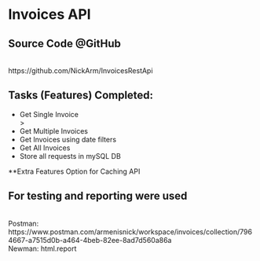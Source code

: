 # Invoices API

<h2>Source Code @GitHub</h2></br>
https://github.com/NickArm/InvoicesRestApi


<h2>Tasks (Features) Completed:</h2>

<ul>
<li><div>Get Single Invoice </br>
<https://invoices.letsrock.gr/v1/controller/invoice.php?invoiceid="2c92a0ae743576fb01744f3f2ac04aa8"></div>></li>

<li>Get Multiple Invoices</br>
<https://invoices.letsrock.gr/v1/controller/invoice.php?invoiceid="2c92a09a7448f4750174509e902934a0","2c92a099743576ec0174509e9a0030f5"></li>

<li>Get Invoices using date filters</br>
<https://invoices.letsrock.gr/v1/controller/invoice.php?date_from="2020-09-02"&date_to="2020-09-04"></li>

<li>Get All Invoices</br>
<https://invoices.letsrock.gr/v1/controller/invoice.php></li>


<li>Store all requests in mySQL DB</li>
</ul>


**Extra Features
Option for Caching API


<h2>For testing and reporting were used</h2></br>
Postman:  https://www.postman.com/armenisnick/workspace/invoices/collection/7964667-a7515d0b-a464-4beb-82ee-8ad7d560a86a</br>
Newman: html.report
